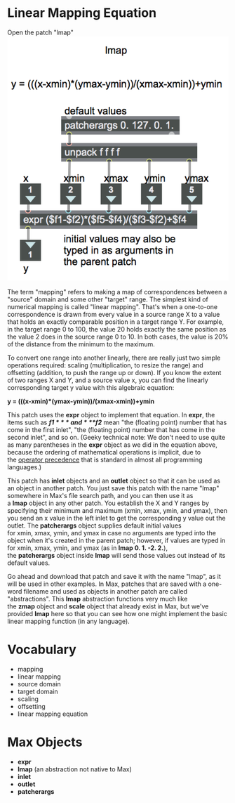 Linear Mapping Equation
=======================
Open the patch "lmap"
<img src="lmap.png">

The term "mapping" refers to making a map of correspondences between a "source" domain and some other "target" range. The simplest kind of numerical mapping is called "linear mapping". That's when a one-to-one correspondence is drawn from every value in a source range X to a value that holds an exactly comparable position in a target range Y. For example, in the target range 0 to 100, the value 20 holds exactly the same position as the value 2 does in the source range 0 to 10. In both cases, the value is 20% of the distance from the minimum to the maximum.

To convert one range into another linearly, there are really just two simple operations required: scaling (multiplication, to resize the range) and offsetting (addition, to push the range up or down). If you know the extent of two ranges X and Y, and a source value x, you can find the linearly corresponding target y value with this algebraic equation: 

**y = (((x-xmin)*(ymax-ymin))/(xmax-xmin))+ymin**

This patch uses the **expr** object to implement that equation. In **expr**, the items such as ***$f1*** and ***$f2*** mean "the (floating point) number that has come in the first inlet", "the (floating point) number that has come in the second inlet", and so on. (Geeky technical note: We don't need to use quite as many parentheses in the **expr** object as we did in the equation above, because the ordering of mathematical operations is implicit, due to the [operator precedence](https://en.wikipedia.org/wiki/Order_of_operations) that is standard in almost all programming languages.)

This patch has **inlet** objects and an **outlet** object so that it can be used as an object in another patch. You just save this patch with the name "lmap" somewhere in Max's file search path, and you can then use it as a **lmap** object in any other patch. You establish the X and Y ranges by specifying their minimum and maximum (xmin, xmax, ymin, and ymax), then you send an x value in the left inlet to get the corresponding y value out the outlet. The **patcherargs** object supplies default initial values for xmin, xmax, ymin, and ymax in case no arguments are typed into the object when it's created in the parent patch; however, if values are typed in for xmin, xmax, ymin, and ymax (as in **lmap 0. 1. -2. 2.**), the **patcherargs** object inside **lmap** will send those values out instead of its default values.

Go ahead and download that patch and save it with the name "lmap", as it will be used in other examples. In Max, patches that are saved with a one-word filename and used as objects in another patch are called "abstractions". This **lmap** abstraction functions very much like the **zmap** object and **scale** object that already exist in Max, but we've provided **lmap** here so that you can see how one might implement the basic linear mapping function (in any language).

Vocabulary
==========
- mapping
- linear mapping
- source domain
- target domain
- scaling
- offsetting
- linear mapping equation

Max Objects
===========
- **expr**
- **lmap** (an abstraction not native to Max)
- **inlet**
- **outlet**
- **patcherargs**
